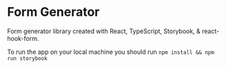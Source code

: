 # Form Generator

Form generator library created with React, TypeScript, Storybook, & react-hook-form.

To run the app on your local machine you should run
`npm install && npm run storybook`

